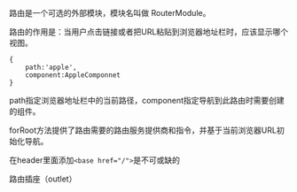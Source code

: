 路由是一个可选的外部模块，模块名叫做 RouterModule。

路由的作用是：当用户点击链接或者把URL粘贴到浏览器地址栏时，应该显示哪个视图。

```
{
    path:'apple',
    component:AppleComponnet
}
```

path指定浏览器地址栏中的当前路径，component指定导航到此路由时需要创建的组件。

forRoot方法提供了路由需要的路由服务提供商和指令，并基于当前浏览器URL初始化导航。

在header里面添加`<base href="/">`是不可或缺的

路由插座（outlet）